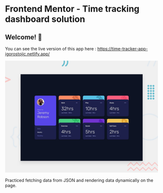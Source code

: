 # Frontend Mentor - Time tracking dashboard solution

## Welcome! 👋

You can see the live version of this app here :
https://time-tracker-app-igorostojic.netlify.app/



![Design preview for the Time tracking dashboard coding challenge](./design/desktop-preview.jpg)


Practiced fetching data from JSON and rendering data dynamically on the page.
